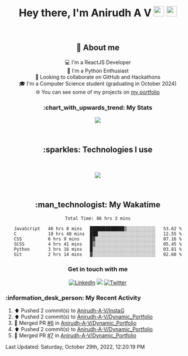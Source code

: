 <h1 align="center">Hey there, I'm Anirudh A V <img src="https://media.giphy.com/media/hvRJCLFzcasrR4ia7z/giphy.gif" width="28"> <img src="https://emojis.slackmojis.com/emojis/images/1531849430/4246/blob-sunglasses.gif?1531849430" width="28"/></h1>

<br>
<h2 align="center"> 📖 About me</h2>
<div align="center">

💻 I'm a ReactJS Developer<br>
🎨 I'm a Python Enthusiast<br>
💞️ Looking to collaborate on GitHub and Hackathons<br>
🎓 I'm a Computer Science student (graduating in October 2024)<br>
🌐 You can see some of my projects on [my portfolio](https://iamanirudhav.vercel.app/)
<br>
</div>

<h3 align="center">:chart_with_upwards_trend: My Stats</h3>
<p align="center">
  <a href="#">
    <img src="https://github-readme-streak-stats.herokuapp.com/?user=Anirudh-A-V"/>
  </a>
</p>


<br>


<h2 align="center">:sparkles: Technologies I use</h2>
<br>
<p align="center">
  <a href="https://skillicons.dev">
    <img src="https://skillicons.dev/icons?i=react,js,html,css,py,c,java,bootstrap,django,flask,nodejs,express,firebase,vite,git,github,heroku,linux,mysql,sqlite,mongodb,figma,vscode,atom&perline=8" />
  </a>
</p>


<br>

<div align="center">
<h2>:man_technologist: My Wakatime</h2>
<!--START_SECTION:waka-->

```text
Total Time: 86 hrs 3 mins

JavaScript   46 hrs 8 mins   █████████████▒░░░░░░░░░░░   53.62 %
C            10 hrs 48 mins  ███░░░░░░░░░░░░░░░░░░░░░░   12.55 %
CSS          6 hrs 9 mins    █▓░░░░░░░░░░░░░░░░░░░░░░░   07.16 %
SCSS         4 hrs 41 mins   █▒░░░░░░░░░░░░░░░░░░░░░░░   05.45 %
Python       3 hrs 16 mins   █░░░░░░░░░░░░░░░░░░░░░░░░   03.81 %
Git          2 hrs 14 mins   ▓░░░░░░░░░░░░░░░░░░░░░░░░   02.60 %
```

<!--END_SECTION:waka-->
</div>


<h3 align="center">Get in touch with me</h3>

<p align="center">
  <a href="https://www.linkedin.com/in/anirudh-a-v-920858221/"><img alt="LinkedIn" title="LinkedIn" src="https://img.shields.io/badge/-LinkedIn-0077B5?style=for-the-badge&logo=linkedin&logoColor=white"/></a>
  <a href="mailto:anirudh.av02@gmail.com"><img src="https://img.shields.io/badge/Gmail-D14836?style=for-the-badge&logo=gmail&logoColor=white"></a>
  <a href="https://twitter.com/anirudh_av02"><img alt="Twitter" title="Twitter" src="https://img.shields.io/badge/-Twitter-1DA1F2?style=for-the-badge&logo=twitter&logoColor=white"/></a>
  <!--- <a href="#"><img src="https://komarev.com/ghpvc/?username=Anirudh-A-V&style=for-the-badge"></a> --->
  <!---
  <a href=""><img alt="Youtube" title="Youtube" src="https://img.shields.io/badge/-YouTube-red?style=for-the-badge&logo=youtube&logoColor=white"/></a>
  <a href=""><img src="https://img.shields.io/badge/DEV.TO-%230A0A0A.svg?&style=for-the-badge&logo=dev.to&logoColor=white"></a>
  <a href=""><img src="https://img.shields.io/badge/Linktree-39E09B.svg?style=for-the-badge&logo=Linktree&logoColor=white"></a>
  --->

</p>
              

<h3>:information_desk_person: My Recent Activity</h3>

<!--RECENT_ACTIVITY:start-->
1. ⬆️ Pushed 2 commit(s) to [Anirudh-A-V/InstaG](https://github.com/Anirudh-A-V/InstaG)
2. ⬆️ Pushed 2 commit(s) to [Anirudh-A-V/Dynamic_Portfolio](https://github.com/Anirudh-A-V/Dynamic_Portfolio)
3. 🎉 Merged PR [#6](https://github.com/Anirudh-A-V/Dynamic_Portfolio/pull/6) in [Anirudh-A-V/Dynamic_Portfolio](https://github.com/Anirudh-A-V/Dynamic_Portfolio)
4. ⬆️ Pushed 2 commit(s) to [Anirudh-A-V/Dynamic_Portfolio](https://github.com/Anirudh-A-V/Dynamic_Portfolio)
5. 🎉 Merged PR [#7](https://github.com/Anirudh-A-V/Dynamic_Portfolio/pull/7) in [Anirudh-A-V/Dynamic_Portfolio](https://github.com/Anirudh-A-V/Dynamic_Portfolio)
<!--RECENT_ACTIVITY:end-->

<!--RECENT_ACTIVITY:last_update-->
Last Updated: Saturday, October 29th, 2022, 12:20:19 PM
<!--RECENT_ACTIVITY:last_update_end-->


<!-- [![trophy](https://github-profile-trophy.vercel.app/?username=Anirudh-A-V&rank=-C,-B&theme=onedark)](https://github.com/ryo-ma/github-profile-trophy) -->

